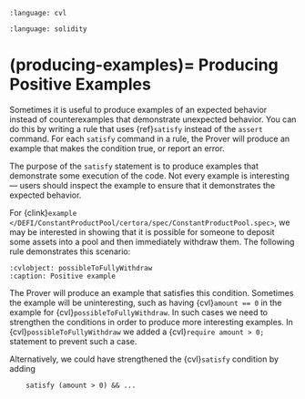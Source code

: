 ```{role} cvl(code)
:language: cvl
```

```{role} solidity(code)
:language: solidity
```


(producing-examples)=
Producing Positive Examples
===========================

Sometimes it is useful to produce examples of an expected behavior instead of
counterexamples that demonstrate unexpected behavior.  You can do this by
writing a rule that uses {ref}`satisfy` instead of the `assert` command.  For
each `satisfy` command in a rule, the Prover will produce an example that makes
the condition true, or report an error.

The purpose of the `satisfy` statement is to produce examples that demonstrate
some execution of the code.  Not every example is interesting &mdash; users
should inspect the example to ensure that it demonstrates the expected
behavior.

For {clink}`example </DEFI/ConstantProductPool/certora/spec/ConstantProductPool.spec>`,
we may be interested in showing that it is
possible for someone to deposit some assets into a pool and then immediately
withdraw them.  The following rule demonstrates this scenario:

```{cvlinclude} ../../Examples/DEFI/ConstantProductPool/certora/spec/ConstantProductPool.spec
:cvlobject: possibleToFullyWithdraw
:caption: Positive example
```

The Prover will produce an example that satisfies this condition.
Sometimes the example will be uninteresting, such as having
{cvl}`amount == 0` in the example for {cvl}`possibleToFullyWithdraw`.
In such cases we need to strengthen the conditions in order
to produce more interesting examples.
In {cvl}`possibleToFullyWithdraw` we added a
{cvl}`require amount > 0;` statement to prevent such a case.

Alternatively, we could have strengthened the {cvl}`satisfy`
condition by adding

```cvl
    satisfy (amount > 0) && ...
```
